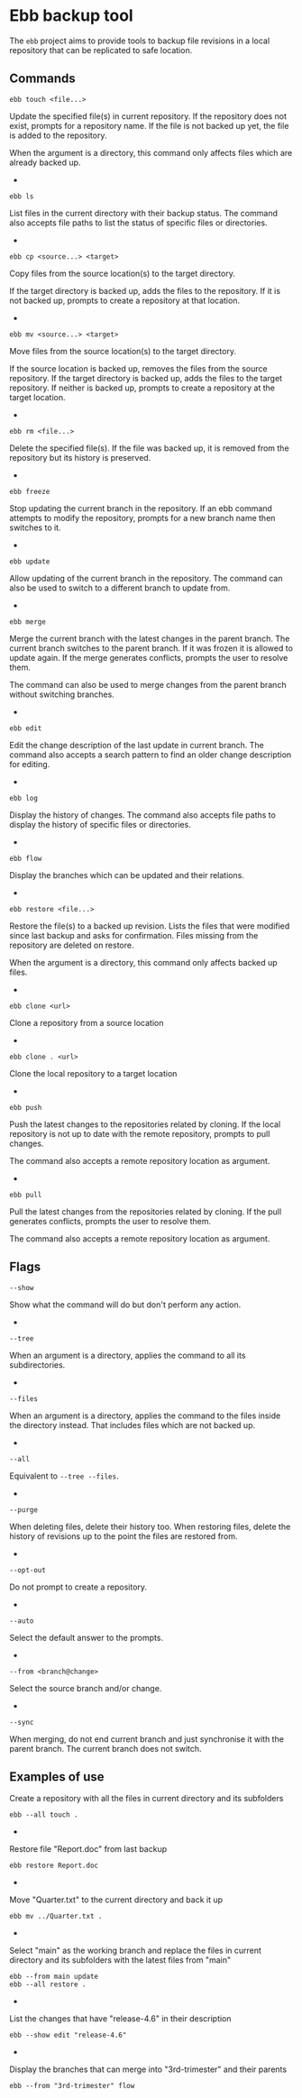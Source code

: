 # Ebb backup tool

The `ebb` project aims to provide tools to backup file revisions in a local repository that can be replicated to safe location.

## Commands

```
ebb touch <file...>
```

Update the specified file(s) in current repository.
If the repository does not exist, prompts for a repository name.
If the file is not backed up yet, the file is added to the repository.

When the argument is a directory, this command only affects files which are already backed up.

*

```
ebb ls
```

List files in the current directory with their backup status.
The command also accepts file paths to list the status of specific files or directories.

*

```
ebb cp <source...> <target>
```

Copy files from the source location(s) to the target directory.

If the target directory is backed up, adds the files to the repository.
If it is not backed up, prompts to create a repository at that location.

*

```
ebb mv <source...> <target>
```

Move files from the source location(s) to the target directory.

If the source location is backed up, removes the files from the source repository.
If the target directory is backed up, adds the files to the target repository.
If neither is backed up, prompts to create a repository at the target location.

*

```
ebb rm <file...>
```

Delete the specified file(s).
If the file was backed up, it is removed from the repository but its history is preserved.

*

```
ebb freeze
```

Stop updating the current branch in the repository.
If an ebb command attempts to modify the repository, prompts for a new branch name then switches to it.

*

```
ebb update
```

Allow updating of the current branch in the repository.
The command can also be used to switch to a different branch to update from.

*

```
ebb merge
```

Merge the current branch with the latest changes in the parent branch.
The current branch switches to the parent branch. If it was frozen it is allowed to update again.
If the merge generates conflicts, prompts the user to resolve them.

The command can also be used to merge changes from the parent branch without switching branches.

*

```
ebb edit
```

Edit the change description of the last update in current branch.
The command also accepts a search pattern to find an older change description for editing.

*

```
ebb log
```

Display the history of changes.
The command also accepts file paths to display the history of specific files or directories.

*

```
ebb flow
```

Display the branches which can be updated and their relations.

*

```
ebb restore <file...>
```

Restore the file(s) to a backed up revision.
Lists the files that were modified since last backup and asks for confirmation.
Files missing from the repository are deleted on restore.

When the argument is a directory, this command only affects backed up files.

*

```
ebb clone <url>
```

Clone a repository from a source location

*

```
ebb clone . <url>
```

Clone the local repository to a target location

*

```
ebb push
```

Push the latest changes to the repositories related by cloning.
If the local repository is not up to date with the remote repository, prompts to pull changes.

The command also accepts a remote repository location as argument.

*

```
ebb pull
```

Pull the latest changes from the repositories related by cloning. 
If the pull generates conflicts, prompts the user to resolve them.

The command also accepts a remote repository location as argument.


## Flags

```
--show
```

Show what the command will do but don't perform any action.

*

```
--tree
```

When an argument is a directory, applies the command to all its subdirectories.

*

```
--files
```

When an argument is a directory, applies the command to the files inside the directory instead.
That includes files which are not backed up.

*

```
--all
```

Equivalent to `--tree --files`.

*

```
--purge
```

When deleting files, delete their history too. 
When restoring files, delete the history of revisions up to the point the files are restored from.

*

```
--opt-out
```

Do not prompt to create a repository.

*

```
--auto
```

Select the default answer to the prompts.

*

```
--from <branch@change>
```

Select the source branch and/or change.

*

```
--sync
```

When merging, do not end current branch and just synchronise it with the parent branch.
The current branch does not switch.


## Examples of use

Create a repository with all the files in current directory and its subfolders

```
ebb --all touch .
```

*

Restore file "Report.doc" from last backup

```
ebb restore Report.doc
```

*

Move "Quarter.txt" to the current directory and back it up

```
ebb mv ../Quarter.txt .
```

*

Select "main" as the working branch and replace the files in current directory and its subfolders with the latest files from "main"

```
ebb --from main update
ebb --all restore .
```

*

List the changes that have "release-4.6" in their description

```
ebb --show edit "release-4.6"
```

*

Display the branches that can merge into "3rd-trimester" and their parents

```
ebb --from "3rd-trimester" flow
```
